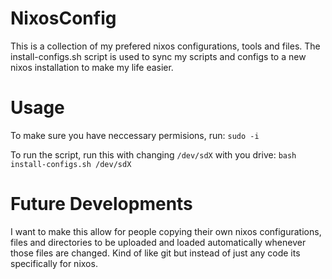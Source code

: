 # NixosConfig

This is a collection of my prefered nixos configurations, tools and files.
The install-configs.sh script is used to sync my scripts and configs to a new nixos installation to make my life easier.

# Usage

To make sure you have neccessary permisions, run:
	`sudo -i`

To run the script, run this with changing `/dev/sdX` with you drive:
	`bash install-configs.sh /dev/sdX`


# Future Developments

I want to make this allow for people copying their own nixos configurations, files and directories to be uploaded and loaded automatically whenever those files are changed.
Kind of like git but instead of just any code its specifically for nixos.
